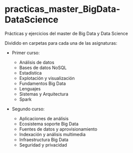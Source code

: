 # practicas_master_BigData-DataScience
Prácticas y ejercicios del master de Big Data y Data Science

Dividido en carpetas para cada una de las asignaturas:
- Primer curso:
  - Análisis de datos
  - Bases de datos NoSQL
  - Estadística
  - Explotación y visualización
  - Fundamentos Big Data
  - Lenguajes
  - Sistemas y Arquitectura
  - Spark

- Segundo curso:
  - Aplicaciones de análisis
  - Ecosistema soporte Big Data
  - Fuentes de datos y aprovisionamiento
  - Indexación y análisis multimedia
  - Infraestructura Big Data
  - Seguridad y privacidad
